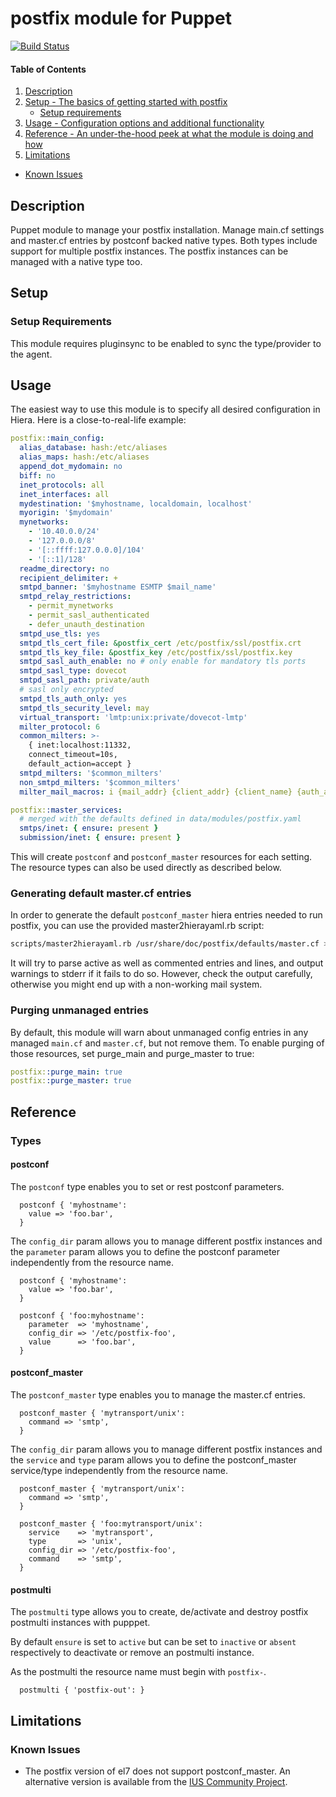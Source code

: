 # postfix module for Puppet

[![Build Status](https://travis-ci.org/oxc/puppet-postfix.svg?branch=master)](https://travis-ci.org/oxc/puppet-postfix)

#### Table of Contents

1. [Description](#description)
1. [Setup - The basics of getting started with postfix](#setup)
    * [Setup requirements](#setup-requirements)
1. [Usage - Configuration options and additional functionality](#usage)
1. [Reference - An under-the-hood peek at what the module is doing and how](#reference)
1. [Limitations](#limitations)
  * [Known Issues](#known-issues)

## Description

Puppet module to manage your postfix installation. Manage main.cf settings and master.cf entries by postconf backed native types. Both types include support for multiple postfix instances. The postfix instances can be managed with a native type too.

## Setup

### Setup Requirements

This module requires pluginsync to be enabled to sync the type/provider to the agent.

## Usage

The easiest way to use this module is to specify all desired configuration in Hiera.
Here is a close-to-real-life example:

```yaml
postfix::main_config:
  alias_database: hash:/etc/aliases
  alias_maps: hash:/etc/aliases
  append_dot_mydomain: no
  biff: no
  inet_protocols: all
  inet_interfaces: all
  mydestination: '$myhostname, localdomain, localhost'
  myorigin: '$mydomain'
  mynetworks:
    - '10.40.0.0/24'
    - '127.0.0.0/8'
    - '[::ffff:127.0.0.0]/104'
    - '[::1]/128'
  readme_directory: no
  recipient_delimiter: +
  smtpd_banner: '$myhostname ESMTP $mail_name'
  smtpd_relay_restrictions:
    - permit_mynetworks
    - permit_sasl_authenticated
    - defer_unauth_destination
  smtpd_use_tls: yes
  smtpd_tls_cert_file: &postfix_cert /etc/postfix/ssl/postfix.crt
  smtpd_tls_key_file: &postfix_key /etc/postfix/ssl/postfix.key
  smtpd_sasl_auth_enable: no # only enable for mandatory tls ports
  smtpd_sasl_type: dovecot
  smtpd_sasl_path: private/auth
  # sasl only encrypted
  smtpd_tls_auth_only: yes
  smtpd_tls_security_level: may
  virtual_transport: 'lmtp:unix:private/dovecot-lmtp'
  milter_protocol: 6
  common_milters: >-
    { inet:localhost:11332,
    connect_timeout=10s,
    default_action=accept }
  smtpd_milters: '$common_milters'
  non_smtpd_milters: '$common_milters'
  milter_mail_macros: i {mail_addr} {client_addr} {client_name} {auth_authen}

postfix::master_services:
  # merged with the defaults defined in data/modules/postfix.yaml
  smtps/inet: { ensure: present }
  submission/inet: { ensure: present }
```

This will create `postconf` and `postconf_master` resources for each setting.
The resource types can also be used directly as described below.

### Generating default master.cf entries

In order to generate the default `postconf_master` hiera entries needed to run postfix,
you can use the provided master2hierayaml.rb script:

```sh
scripts/master2hierayaml.rb /usr/share/doc/postfix/defaults/master.cf > data/modules/postfix.yaml
```

It will try to parse active as well as commented entries and lines, and output warnings
to stderr if it fails to do so. However, check the output carefully, otherwise you might
end up with a non-working mail system.

### Purging unmanaged entries

By default, this module will warn about unmanaged config entries in any managed `main.cf`
and `master.cf`, but not remove them. To enable purging of those resources, set purge_main
and purge_master to true:

```yaml
postfix::purge_main: true
postfix::purge_master: true
```

## Reference

### Types

#### postconf

The `postconf` type enables you to set or rest postconf parameters.

```puppet
  postconf { 'myhostname':
    value => 'foo.bar',
  }
```

The `config_dir` param allows you to manage different postfix instances and the
`parameter` param allows you to define the postconf parameter independently from
the resource name.

```puppet
  postconf { 'myhostname':
    value => 'foo.bar',
  }

  postconf { 'foo:myhostname':
    parameter  => 'myhostname',
    config_dir => '/etc/postfix-foo',
    value      => 'foo.bar',
  }
```

#### postconf_master

The `postconf_master` type enables you to manage the master.cf entries.

```puppet
  postconf_master { 'mytransport/unix':
    command => 'smtp',
  }
```

The `config_dir` param allows you to manage different postfix instances and the
`service` and `type` param allows you to define the postconf_master service/type independently from
the resource name.

```puppet
  postconf_master { 'mytransport/unix':
    command => 'smtp',
  }

  postconf_master { 'foo:mytransport/unix':
    service    => 'mytransport',
    type       => 'unix',
    config_dir => '/etc/postfix-foo',
    command    => 'smtp',
  }
```

#### postmulti

The `postmulti` type allows you to create, de/activate and destroy postfix
postmulti instances with pupppet.

By default `ensure` is set to `active` but can be set to `inactive` or `absent`
respectively to deactivate or remove an postmulti instance.

As the postmulti the resource name must begin with `postfix-`.

```puppet
  postmulti { 'postfix-out': }
```

## Limitations
### Known Issues

- The postfix version of el7 does not support postconf_master. An alternative version is available from the [IUS Community Project](https://ius.io/).
